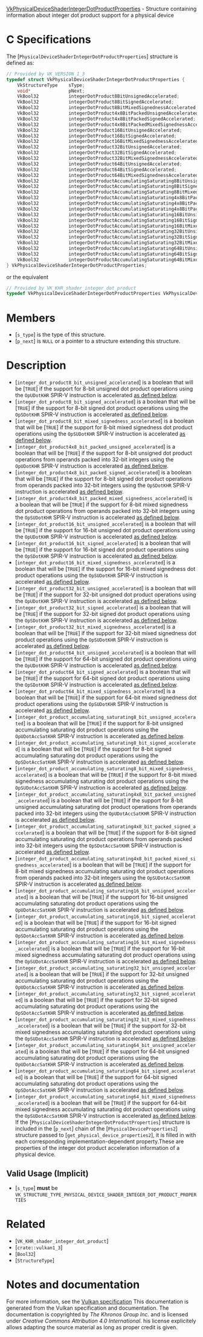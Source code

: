 [VkPhysicalDeviceShaderIntegerDotProductProperties](https://www.khronos.org/registry/vulkan/specs/1.3-extensions/man/html/VkPhysicalDeviceShaderIntegerDotProductProperties.html) - Structure containing information about integer dot product support for a physical device

# C Specifications
The [`PhysicalDeviceShaderIntegerDotProductProperties`] structure is
defined as:
```c
// Provided by VK_VERSION_1_3
typedef struct VkPhysicalDeviceShaderIntegerDotProductProperties {
    VkStructureType    sType;
    void*              pNext;
    VkBool32           integerDotProduct8BitUnsignedAccelerated;
    VkBool32           integerDotProduct8BitSignedAccelerated;
    VkBool32           integerDotProduct8BitMixedSignednessAccelerated;
    VkBool32           integerDotProduct4x8BitPackedUnsignedAccelerated;
    VkBool32           integerDotProduct4x8BitPackedSignedAccelerated;
    VkBool32           integerDotProduct4x8BitPackedMixedSignednessAccelerated;
    VkBool32           integerDotProduct16BitUnsignedAccelerated;
    VkBool32           integerDotProduct16BitSignedAccelerated;
    VkBool32           integerDotProduct16BitMixedSignednessAccelerated;
    VkBool32           integerDotProduct32BitUnsignedAccelerated;
    VkBool32           integerDotProduct32BitSignedAccelerated;
    VkBool32           integerDotProduct32BitMixedSignednessAccelerated;
    VkBool32           integerDotProduct64BitUnsignedAccelerated;
    VkBool32           integerDotProduct64BitSignedAccelerated;
    VkBool32           integerDotProduct64BitMixedSignednessAccelerated;
    VkBool32           integerDotProductAccumulatingSaturating8BitUnsignedAccelerated;
    VkBool32           integerDotProductAccumulatingSaturating8BitSignedAccelerated;
    VkBool32           integerDotProductAccumulatingSaturating8BitMixedSignednessAccelerated;
    VkBool32           integerDotProductAccumulatingSaturating4x8BitPackedUnsignedAccelerated;
    VkBool32           integerDotProductAccumulatingSaturating4x8BitPackedSignedAccelerated;
    VkBool32           integerDotProductAccumulatingSaturating4x8BitPackedMixedSignednessAccelerated;
    VkBool32           integerDotProductAccumulatingSaturating16BitUnsignedAccelerated;
    VkBool32           integerDotProductAccumulatingSaturating16BitSignedAccelerated;
    VkBool32           integerDotProductAccumulatingSaturating16BitMixedSignednessAccelerated;
    VkBool32           integerDotProductAccumulatingSaturating32BitUnsignedAccelerated;
    VkBool32           integerDotProductAccumulatingSaturating32BitSignedAccelerated;
    VkBool32           integerDotProductAccumulatingSaturating32BitMixedSignednessAccelerated;
    VkBool32           integerDotProductAccumulatingSaturating64BitUnsignedAccelerated;
    VkBool32           integerDotProductAccumulatingSaturating64BitSignedAccelerated;
    VkBool32           integerDotProductAccumulatingSaturating64BitMixedSignednessAccelerated;
} VkPhysicalDeviceShaderIntegerDotProductProperties;
```
or the equivalent
```c
// Provided by VK_KHR_shader_integer_dot_product
typedef VkPhysicalDeviceShaderIntegerDotProductProperties VkPhysicalDeviceShaderIntegerDotProductPropertiesKHR;
```

# Members
- [`s_type`] is the type of this structure.
- [`p_next`] is `NULL` or a pointer to a structure extending this structure.

# Description
- [`integer_dot_product8_bit_unsigned_accelerated`] is a boolean that will be [`TRUE`] if the support for 8-bit unsigned dot product operations using the `OpUDotKHR` SPIR-V instruction is accelerated [as defined below](https://www.khronos.org/registry/vulkan/specs/1.3-extensions/html/vkspec.html#devsandqueues-integer-dot-product-accelerated).
- [`integer_dot_product8_bit_signed_accelerated`] is a boolean that will be [`TRUE`] if the support for 8-bit signed dot product operations using the `OpSDotKHR` SPIR-V instruction is accelerated [as defined below](https://www.khronos.org/registry/vulkan/specs/1.3-extensions/html/vkspec.html#devsandqueues-integer-dot-product-accelerated).
- [`integer_dot_product8_bit_mixed_signedness_accelerated`] is a boolean that will be [`TRUE`] if the support for 8-bit mixed signedness dot product operations using the `OpSUDotKHR` SPIR-V instruction is accelerated [as defined below](https://www.khronos.org/registry/vulkan/specs/1.3-extensions/html/vkspec.html#devsandqueues-integer-dot-product-accelerated).
- [`integer_dot_product4x8_bit_packed_unsigned_accelerated`] is a boolean that will be [`TRUE`] if the support for 8-bit unsigned dot product operations from operands packed into 32-bit integers using the `OpUDotKHR` SPIR-V instruction is accelerated [as defined below](https://www.khronos.org/registry/vulkan/specs/1.3-extensions/html/vkspec.html#devsandqueues-integer-dot-product-accelerated).
- [`integer_dot_product4x8_bit_packed_signed_accelerated`] is a boolean that will be [`TRUE`] if the support for 8-bit signed dot product operations from operands packed into 32-bit integers using the `OpSDotKHR` SPIR-V instruction is accelerated [as defined below](https://www.khronos.org/registry/vulkan/specs/1.3-extensions/html/vkspec.html#devsandqueues-integer-dot-product-accelerated).
- [`integer_dot_product4x8_bit_packed_mixed_signedness_accelerated`] is a boolean that will be [`TRUE`] if the support for 8-bit mixed signedness dot product operations from operands packed into 32-bit integers using the `OpSUDotKHR` SPIR-V instruction is accelerated [as defined below](https://www.khronos.org/registry/vulkan/specs/1.3-extensions/html/vkspec.html#devsandqueues-integer-dot-product-accelerated).
- [`integer_dot_product16_bit_unsigned_accelerated`] is a boolean that will be [`TRUE`] if the support for 16-bit unsigned dot product operations using the `OpUDotKHR` SPIR-V instruction is accelerated [as defined below](https://www.khronos.org/registry/vulkan/specs/1.3-extensions/html/vkspec.html#devsandqueues-integer-dot-product-accelerated).
- [`integer_dot_product16_bit_signed_accelerated`] is a boolean that will be [`TRUE`] if the support for 16-bit signed dot product operations using the `OpSDotKHR` SPIR-V instruction is accelerated [as defined below](https://www.khronos.org/registry/vulkan/specs/1.3-extensions/html/vkspec.html#devsandqueues-integer-dot-product-accelerated).
- [`integer_dot_product16_bit_mixed_signedness_accelerated`] is a boolean that will be [`TRUE`] if the support for 16-bit mixed signedness dot product operations using the `OpSUDotKHR` SPIR-V instruction is accelerated [as defined below](https://www.khronos.org/registry/vulkan/specs/1.3-extensions/html/vkspec.html#devsandqueues-integer-dot-product-accelerated).
- [`integer_dot_product32_bit_unsigned_accelerated`] is a boolean that will be [`TRUE`] if the support for 32-bit unsigned dot product operations using the `OpUDotKHR` SPIR-V instruction is accelerated [as defined below](https://www.khronos.org/registry/vulkan/specs/1.3-extensions/html/vkspec.html#devsandqueues-integer-dot-product-accelerated).
- [`integer_dot_product32_bit_signed_accelerated`] is a boolean that will be [`TRUE`] if the support for 32-bit signed dot product operations using the `OpSDotKHR` SPIR-V instruction is accelerated [as defined below](https://www.khronos.org/registry/vulkan/specs/1.3-extensions/html/vkspec.html#devsandqueues-integer-dot-product-accelerated).
- [`integer_dot_product32_bit_mixed_signedness_accelerated`] is a boolean that will be [`TRUE`] if the support for 32-bit mixed signedness dot product operations using the `OpSUDotKHR` SPIR-V instruction is accelerated [as defined below](https://www.khronos.org/registry/vulkan/specs/1.3-extensions/html/vkspec.html#devsandqueues-integer-dot-product-accelerated).
- [`integer_dot_product64_bit_unsigned_accelerated`] is a boolean that will be [`TRUE`] if the support for 64-bit unsigned dot product operations using the `OpUDotKHR` SPIR-V instruction is accelerated [as defined below](https://www.khronos.org/registry/vulkan/specs/1.3-extensions/html/vkspec.html#devsandqueues-integer-dot-product-accelerated).
- [`integer_dot_product64_bit_signed_accelerated`] is a boolean that will be [`TRUE`] if the support for 64-bit signed dot product operations using the `OpSDotKHR` SPIR-V instruction is accelerated [as defined below](https://www.khronos.org/registry/vulkan/specs/1.3-extensions/html/vkspec.html#devsandqueues-integer-dot-product-accelerated).
- [`integer_dot_product64_bit_mixed_signedness_accelerated`] is a boolean that will be [`TRUE`] if the support for 64-bit mixed signedness dot product operations using the `OpSUDotKHR` SPIR-V instruction is accelerated [as defined below](https://www.khronos.org/registry/vulkan/specs/1.3-extensions/html/vkspec.html#devsandqueues-integer-dot-product-accelerated).
- [`integer_dot_product_accumulating_saturating8_bit_unsigned_accelerated`] is a boolean that will be [`TRUE`] if the support for 8-bit unsigned accumulating saturating dot product operations using the `OpUDotAccSatKHR` SPIR-V instruction is accelerated [as defined below](https://www.khronos.org/registry/vulkan/specs/1.3-extensions/html/vkspec.html#devsandqueues-integer-dot-product-accelerated).
- [`integer_dot_product_accumulating_saturating8_bit_signed_accelerated`] is a boolean that will be [`TRUE`] if the support for 8-bit signed accumulating saturating dot product operations using the `OpSDotAccSatKHR` SPIR-V instruction is accelerated [as defined below](https://www.khronos.org/registry/vulkan/specs/1.3-extensions/html/vkspec.html#devsandqueues-integer-dot-product-accelerated).
- [`integer_dot_product_accumulating_saturating8_bit_mixed_signedness_accelerated`] is a boolean that will be [`TRUE`] if the support for 8-bit mixed signedness accumulating saturating dot product operations using the `OpSUDotAccSatKHR` SPIR-V instruction is accelerated [as defined below](https://www.khronos.org/registry/vulkan/specs/1.3-extensions/html/vkspec.html#devsandqueues-integer-dot-product-accelerated).
- [`integer_dot_product_accumulating_saturating4x8_bit_packed_unsigned_accelerated`] is a boolean that will be [`TRUE`] if the support for 8-bit unsigned accumulating saturating dot product operations from operands packed into 32-bit integers using the `OpUDotAccSatKHR` SPIR-V instruction is accelerated [as defined below](https://www.khronos.org/registry/vulkan/specs/1.3-extensions/html/vkspec.html#devsandqueues-integer-dot-product-accelerated).
- [`integer_dot_product_accumulating_saturating4x8_bit_packed_signed_accelerated`] is a boolean that will be [`TRUE`] if the support for 8-bit signed accumulating saturating dot product operations from operands packed into 32-bit integers using the `OpSDotAccSatKHR` SPIR-V instruction is accelerated [as defined below](https://www.khronos.org/registry/vulkan/specs/1.3-extensions/html/vkspec.html#devsandqueues-integer-dot-product-accelerated).
- [`integer_dot_product_accumulating_saturating4x8_bit_packed_mixed_signedness_accelerated`] is a boolean that will be [`TRUE`] if the support for 8-bit mixed signedness accumulating saturating dot product operations from operands packed into 32-bit integers using the `OpSUDotAccSatKHR` SPIR-V instruction is accelerated [as defined below](https://www.khronos.org/registry/vulkan/specs/1.3-extensions/html/vkspec.html#devsandqueues-integer-dot-product-accelerated).
- [`integer_dot_product_accumulating_saturating16_bit_unsigned_accelerated`] is a boolean that will be [`TRUE`] if the support for 16-bit unsigned accumulating saturating dot product operations using the `OpUDotAccSatKHR` SPIR-V instruction is accelerated [as defined below](https://www.khronos.org/registry/vulkan/specs/1.3-extensions/html/vkspec.html#devsandqueues-integer-dot-product-accelerated).
- [`integer_dot_product_accumulating_saturating16_bit_signed_accelerated`] is a boolean that will be [`TRUE`] if the support for 16-bit signed accumulating saturating dot product operations using the `OpSDotAccSatKHR` SPIR-V instruction is accelerated [as defined below](https://www.khronos.org/registry/vulkan/specs/1.3-extensions/html/vkspec.html#devsandqueues-integer-dot-product-accelerated).
- [`integer_dot_product_accumulating_saturating16_bit_mixed_signedness_accelerated`] is a boolean that will be [`TRUE`] if the support for 16-bit mixed signedness accumulating saturating dot product operations using the `OpSUDotAccSatKHR` SPIR-V instruction is accelerated [as defined below](https://www.khronos.org/registry/vulkan/specs/1.3-extensions/html/vkspec.html#devsandqueues-integer-dot-product-accelerated).
- [`integer_dot_product_accumulating_saturating32_bit_unsigned_accelerated`] is a boolean that will be [`TRUE`] if the support for 32-bit unsigned accumulating saturating dot product operations using the `OpUDotAccSatKHR` SPIR-V instruction is accelerated [as defined below](https://www.khronos.org/registry/vulkan/specs/1.3-extensions/html/vkspec.html#devsandqueues-integer-dot-product-accelerated).
- [`integer_dot_product_accumulating_saturating32_bit_signed_accelerated`] is a boolean that will be [`TRUE`] if the support for 32-bit signed accumulating saturating dot product operations using the `OpSDotAccSatKHR` SPIR-V instruction is accelerated [as defined below](https://www.khronos.org/registry/vulkan/specs/1.3-extensions/html/vkspec.html#devsandqueues-integer-dot-product-accelerated).
- [`integer_dot_product_accumulating_saturating32_bit_mixed_signedness_accelerated`] is a boolean that will be [`TRUE`] if the support for 32-bit mixed signedness accumulating saturating dot product operations using the `OpSUDotAccSatKHR` SPIR-V instruction is accelerated [as defined below](https://www.khronos.org/registry/vulkan/specs/1.3-extensions/html/vkspec.html#devsandqueues-integer-dot-product-accelerated).
- [`integer_dot_product_accumulating_saturating64_bit_unsigned_accelerated`] is a boolean that will be [`TRUE`] if the support for 64-bit unsigned accumulating saturating dot product operations using the `OpUDotAccSatKHR` SPIR-V instruction is accelerated [as defined below](https://www.khronos.org/registry/vulkan/specs/1.3-extensions/html/vkspec.html#devsandqueues-integer-dot-product-accelerated).
- [`integer_dot_product_accumulating_saturating64_bit_signed_accelerated`] is a boolean that will be [`TRUE`] if the support for 64-bit signed accumulating saturating dot product operations using the `OpSDotAccSatKHR` SPIR-V instruction is accelerated [as defined below](https://www.khronos.org/registry/vulkan/specs/1.3-extensions/html/vkspec.html#devsandqueues-integer-dot-product-accelerated).
- [`integer_dot_product_accumulating_saturating64_bit_mixed_signedness_accelerated`] is a boolean that will be [`TRUE`] if the support for 64-bit mixed signedness accumulating saturating dot product operations using the `OpSUDotAccSatKHR` SPIR-V instruction is accelerated [as defined below](https://www.khronos.org/registry/vulkan/specs/1.3-extensions/html/vkspec.html#devsandqueues-integer-dot-product-accelerated).
If the [`PhysicalDeviceShaderIntegerDotProductProperties`] structure is included in the [`p_next`] chain of the
[`PhysicalDeviceProperties2`] structure passed to
[`get_physical_device_properties2`], it is filled in with each
corresponding implementation-dependent property.These are properties of the integer dot product acceleration information of
a physical device.
## Valid Usage (Implicit)
-  [`s_type`] **must**  be `VK_STRUCTURE_TYPE_PHYSICAL_DEVICE_SHADER_INTEGER_DOT_PRODUCT_PROPERTIES`

# Related
- [`VK_KHR_shader_integer_dot_product`]
- [`crate::vulkan1_3`]
- [`Bool32`]
- [`StructureType`]

# Notes and documentation
For more information, see the [Vulkan specification](https://www.khronos.org/registry/vulkan/specs/1.3-extensions/html/vkspec.html)
This documentation is generated from the Vulkan specification and documentation.
The documentation is copyrighted by *The Khronos Group Inc.* and is licensed under *Creative Commons Attribution 4.0 International*.
his license explicitely allows adapting the source material as long as proper credit is given.
        